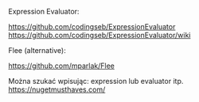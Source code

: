 ﻿Expression Evaluator:

https://github.com/codingseb/ExpressionEvaluator
https://github.com/codingseb/ExpressionEvaluator/wiki

Flee (alternative):

https://github.com/mparlak/Flee

Można szukać wpisując: expression lub evaluator itp.
https://nugetmusthaves.com/